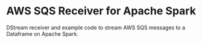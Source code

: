 # AWS SQS Receiver for Apache Spark

DStream receiver and example code to stream AWS SQS messages to a Dataframe on Apache Spark.
